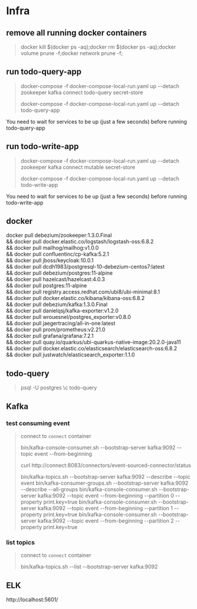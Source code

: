 # Infra

## remove all running docker containers
> docker kill $(docker ps -aq);docker rm $(docker ps -aq);docker volume prune -f;docker network prune -f;

## run todo-query-app
> docker-compose -f docker-compose-local-run.yaml up --detach zookeeper kafka connect todo-query secret-store
> 
> docker-compose -f docker-compose-local-run.yaml up --detach todo-query-app

You need to wait for services to be up (just a few seconds) before running todo-query-app

## run todo-write-app
> docker-compose -f docker-compose-local-run.yaml up --detach zookeeper kafka connect mutable secret-store
>
> docker-compose -f docker-compose-local-run.yaml up --detach todo-write-app

You need to wait for services to be up (just a few seconds) before running todo-write-app

## docker

docker pull debezium/zookeeper:1.3.0.Final \
    && docker pull docker.elastic.co/logstash/logstash-oss:6.8.2 \
    && docker pull mailhog/mailhog:v1.0.0 \
    && docker pull confluentinc/cp-kafka:5.2.1 \
    && docker pull jboss/keycloak:10.0.1 \
    && docker pull dcdh1983/postgresql-10-debezium-centos7:latest \
    && docker pull debezium/postgres:11-alpine \
    && docker pull hazelcast/hazelcast:4.0.3 \
    && docker pull postgres:11-alpine \
    && docker pull registry.access.redhat.com/ubi8/ubi-minimal:8.1 \
    && docker pull docker.elastic.co/kibana/kibana-oss:6.8.2 \
    && docker pull debezium/kafka:1.3.0.Final \
    && docker pull danielqsj/kafka-exporter:v1.2.0 \
    && docker pull wrouesnel/postgres_exporter:v0.8.0 \
    && docker pull jaegertracing/all-in-one:latest \
    && docker pull prom/prometheus:v2.21.0 \
    && docker pull grafana/grafana:7.2.1 \
    && docker pull quay.io/quarkus/ubi-quarkus-native-image:20.2.0-java11 \
    && docker pull docker.elastic.co/elasticsearch/elasticsearch-oss:6.8.2 \
    && docker pull justwatch/elasticsearch_exporter:1.1.0

## todo-query
> psql -U postgres
> \c todo-query

## Kafka

### test consuming event
> connect to `connect` container
>
> bin/kafka-console-consumer.sh --bootstrap-server kafka:9092 --topic event --from-beginning
>
> curl http://connect:8083/connectors/event-sourced-connector/status
>
> bin/kafka-topics.sh --bootstrap-server kafka:9092 --describe --topic event
> bin/kafka-consumer-groups.sh --bootstrap-server kafka:9092 --describe --all-groups
> bin/kafka-console-consumer.sh --bootstrap-server kafka:9092 --topic event --from-beginning --partition 0 --property print.key=true
> bin/kafka-console-consumer.sh --bootstrap-server kafka:9092 --topic event --from-beginning --partition 1 --property print.key=true
> bin/kafka-console-consumer.sh --bootstrap-server kafka:9092 --topic event --from-beginning --partition 2 --property print.key=true

### list topics
> connect to `connect` container
> 
> bin/kafka-topics.sh --list --bootstrap-server kafka:9092

## ELK

http://localhost:5601/
